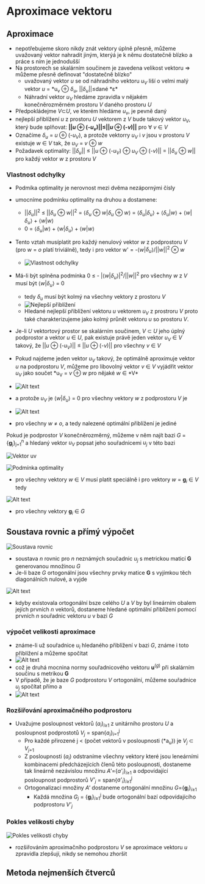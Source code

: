 # Aproximace vektoru

## Aproximace

- nepotřebujeme skoro nikdy znát vektory úplně přesně, můžeme uvažovaný vektor nahradit jiným, kterýá je k němu dostatečně blízko a práce s ním je jednodušší
- Na prostorech se skalárním součinem je zavedena velikost vektoru => můžeme přesně definovat "dostatečně blízko"
  - uvažovaný vektor _u_ se od náhradního vektoru _u<sub>V</sub>_ liší o velmi malý vektor _u_ = *u<sub>v</sub> ⊕ *δ<sub>u</sub>*, ||*δ<sub>u</sub>*||≤dané *ε\*
  - Náhradní vektor _u<sub>V</sub>_ hledáme zpravidla v nějakém konečněrozměrném prostoru _V_ daného prostoru _U_
- Předpokládejme *V*⊂*U*, ve kterém hledáme _u<sub>v</sub>_, je pevně daný
- nejlepší přiblížení _u_ z prostoru _U_ vektorem z _V_ bude takový vektor _u<sub>V</sub>_, který bude splňovat: **||_u_ ⊕ (-_u<sub>v</sub>_)||≤||_u_ ⊕ (-_v_)||** pro ∀ _v_ ∈ _V_
- Označíme _δ<sub>u</sub>_ = _u_ ⊕ (-_u<sub>V</sub>_), a protože vektorry _u<sub>V</sub>_ i _v_ jsou v prostoru _V_ existuje _w_ ∈ _V_ tak, že _u<sub>V</sub>_ = _v_ ⊕ _w_
- Požadavek optimality: ||_δ<sub>u</sub>_|| ≤ ||_u_ ⊕ (-_u<sub>V</sub>_) ⊕ _u<sub>V</sub>_ ⊕ (-_v_)|| = ||_δ<sub>u</sub>_ ⊕ _w_|| pro každý vektor _w_ z prostoru _V_

### Vlastnost odchylky

- Podmíka optimality je nerovnost mezi dvěma nezápornými čísly
- umocníme podmínku optimality na druhou a dostamene:
  - ||_δ<sub>u</sub>_||<sup>2</sup> ≤ ||_δ<sub>u</sub>_ ⊕ _w_||<sup>2</sup> = ⟨_δ<sub>u</sub>_ ⊕ _w_|_δ<sub>u</sub>_ ⊕ _w_⟩ = ⟨_δ<sub>u</sub>_|_δ<sub>u</sub>_⟩ + ⟨_δ<sub>u</sub>_|_w_⟩ + ⟨_w_|_δ<sub>u</sub>_⟩ + ⟨_w_|_w_⟩
  - 0 = ⟨_δ<sub>u</sub>_|_w_⟩ + ⟨_w_|_δ<sub>u</sub>_⟩ + ⟨_w_|_w_⟩
- Tento vztah musíplatit pro každý nenulový vektor _w_ z podprostoru _V_ (pro _w_ = _o_ platí triviálně), tedy i pro vektor w' = -⟨_w_|_δ<sub>u</sub>_⟩/||_w_||<sup>2</sup> ⊗ _w_
  - ![Vlastnost odchylky](pic/aproximace1.png)
- Má-li být splněna podmínka 0 ≤ - |⟨_w_|_δ<sub>u</sub>_⟩|<sup>2</sup>/||_w_||<sup>2</sup> pro všechny _w_ z _V_ musí být ⟨_w_|_δ<sub>u</sub>_⟩ = 0

  - tedy _δ<sub>u</sub>_ musí být kolmý na všechny vektory z prostoru _V_
  - ![Nejlepší přiblížení](pic/aproximace2.png)
  - Hledané nejlepší přiblížení vektoru _u_ vektorem _u<sub>V</sub>_ z prostroru _V_ proto také charakterizujeme jako kolmý průnět vektoru _u_ so prostoru _V_.

- Je-li _U_ vektortový prostor se skalárním součinem, _V_ ⊂ _U_ jeho úplný podprostor a vektor _u_ ∈ _U_, pak existuje právě jeden vektor _u<sub>V</sub>_ ∈ _V_ takový, že ||_u_ ⊕ (-_u<sub>V</sub>_)|| ≤ ||_u_ ⊕ (-_v_)|| pro všechny _v_ ∈ _V_
- Pokud najdeme jeden vektor _u<sub>V</sub>_ takový, že optimálně aproximuje vektor _u_ na podprostoru _V_, můžeme pro libovolný vektor _v_ ∈ _V_ vyjádřit vektor _u<sub>V</sub>_ jako součet *u<sub>V</sub> = *v* ⊕ *w* pro nějaké *w* ∈ *V\*
- ![Alt text](pic/aproximace3.png)
- a protože _u<sub>V</sub>_ je ⟨_w_|_δ<sub>u</sub>_⟩ = 0 pro všechny vektory _w_ z podprostoru _V_ je
- ![Alt text](pic/aproximace4.png)
- pro všechny _w_ ≠ _o_, a tedy nalezené optimální přiblížení je jediné

Pokud je podprostor _V_ konečněrozměrný, můžeme v něm najít bazi _G_ = {**g**<sub>j</sub>}<sub>j=1</sub><sup>n</sup> a hledaný vektor _u<sub>V</sub>_ popsat jeho souřadnicemi _u<sub>j</sub>_ v této bazi

![Vektor uv](pic/aproximace5.png)

![Podmínka optimality](pic/aproximace6.png)

- pro všechny vektory _w_ ∈ _V_ musí platit speciálně i pro vektory _w_ = **g**<sub>_i_</sub> ∈ _V_ tedy

![Alt text](pic/aproximace7.png)

- pro všechny vektory **g**<sub>_i_</sub> ∈ _G_

## Soustava rovnic a přímý výpočet

![Soustava rovnic](pic/aproximace8.png)

- soustava _n_ rovnic pro _n_ neznámých součadnic _u<sub>j</sub>_ s metrickou maticí **G** generovanou množinou _G_
- Je-li baze _G_ ortogonální jsou všechny prvky matice **G** s vyjímkou těch diagonálních nulové, a vyjde

![Alt text](pic/aproximace9.png)

- kdyby existovala ortogonální bsze celého _U_ a _V_ by byl lineárním obalem jejích prvních _n_ vektorů, dostaneme hledané optimální přiblížení pomocí prvních _n_ souřadnic vektoru _u_ v bazi _G_

### výpočet velikosti aproximace

- známe-li už souřadnice _u<sub>i</sub>_ hledaného přiblížení v bazi _G_, známe i toto přiblížení a můžeme spočítat
- ![Alt text](pic/aproximace10.png)
- což je druhá mocnina normy souřadnicového vektoru **u**<sup>(_g_)</sup> při skalárním součinu s metrikou **G**
- V případě, že je baze _G_ podprostoru _V_ ortogonální, můžeme souřadnice _u<sub>j</sub>_ spočítat přímo a
- ![Alt text](pic/aproximace11.png)

### Rozšiřování aproximačnéího podprostoru
- Uvažujme posloupnost vektorů (_a<sub>i</sub>_)<sub>*i*≥1</sub> z unitárního prostoru _U_ a posloupnost podprostotů _V<sub>j</sub>_ = span{_a<sub>i</sub>_}<sub>_i_=1</sub><sup>j</sup>
  - Pro každé přirozené j < (počet vektorů v posloupnosti (*a<sub>u</sub>)) je *V<sub>j</sub>* ⊂ *V*<sub>*j*+1</sub>
  - Z posloupnosti (*a<sub>i</sub>*) odstraníme všechny vektory které jsou leneárními kombinacemi předcházejících členů této posloupnosti, dostaneme tak lineárně nezávislou množinu *A'*={*a'<sub>i</sub>*}<sub>*i*≥1</sub> a odpovídající posloupnost podprostorů *V'<sub>j</sub>* = span{*a'<sub>i</sub>*}<sub>*i*≥1</sub><sup>j</sup>
  - Ortogonalizací množiny *A'* dostaneme ortogonální množinu *G*={**g**<sub>*i*</sub>}<sub>*i*≥1</sub>
    - Každá množina *G*<sub>*j*</sub> = {**g**<sub>*i*</sub>}<sub>*i*≥1</sub><sup>j</sup> bude ortogonální bazí odpovídajícího podprostoru *V'<sub>j</sub>*

### Pokles velikosti chyby
![Pokles velikosti chyby](pic/aproximace12.png)
- rozšiřováním aproximačního podprostoru *V* se aproximace vektoru *u* zpravidla zlepšují, nikdy se nemohou zhoršit

## Metoda nejmenších čtverců
